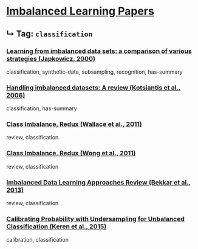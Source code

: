 # [Imbalanced Learning Papers](../README.md)
## ↳ Tag: `classification`

### [Learning from imbalanced data sets: a comparison of various strategies (Japkowicz, 2000)](japkowicz2000learning.md)

classification, synthetic-data, subsampling, recognition, has-summary

### [Handling imbalanced datasets: A review (Kotsiantis et al., 2006)](kotsiantis2006handling.md)

classification, has-summary

### [Class Imbalance, Redux (Wallace et al., 2011)](wallace2011class.md)

review, classification

### [Class Imbalance, Redux (Wong et al., 2011)](wong2011classification.md)

review, classification

### [Imbalanced Data Learning Approaches Review (Bekkar et al., 2013)](bekkar2013imbalanced.md)

review, classification

### [Calibrating Probability with Undersampling for Unbalanced Classification (Keren et al., 2015)](pozzolo2015calibrating.md)

calibration, classification